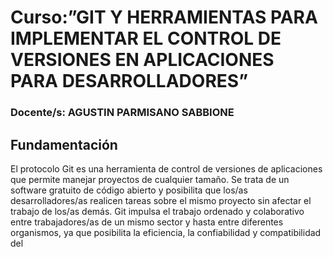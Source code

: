 # Curso:”GIT Y HERRAMIENTAS PARA IMPLEMENTAR EL CONTROL DE VERSIONES EN APLICACIONES PARA DESARROLLADORES”

### Docente/s:  AGUSTIN PARMISANO SABBIONE

## Fundamentación

El protocolo Git es una herramienta de control de versiones de aplicaciones que permite manejar
proyectos de cualquier tamaño. Se trata de un software gratuito de código abierto y
posibilita que los/as desarrolladores/as realicen tareas sobre el mismo proyecto sin afectar el
trabajo de los/as demás.
Git impulsa el trabajo ordenado y colaborativo entre trabajadores/as de un mismo sector y hasta
entre diferentes organismos, ya que posibilita la eficiencia, la confiabilidad y compatibilidad del